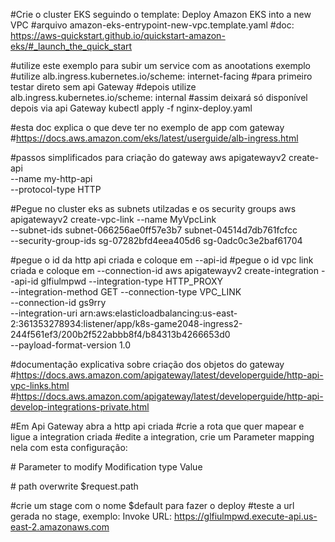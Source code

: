 

#Crie o cluster EKS seguindo o template: Deploy Amazon EKS into a new VPC
#arquivo amazon-eks-entrypoint-new-vpc.template.yaml
#doc: https://aws-quickstart.github.io/quickstart-amazon-eks/#_launch_the_quick_start

#utilize este exemplo para subir um service com as anootations exemplo
#utilize alb.ingress.kubernetes.io/scheme: internet-facing 
#para primeiro testar direto sem api Gateway
#depois utilize alb.ingress.kubernetes.io/scheme: internal
#assim deixará só disponível depois via api Gateway
kubectl apply -f nginx-deploy.yaml

#esta doc explica o que deve ter no exemplo de app com gateway
#https://docs.aws.amazon.com/eks/latest/userguide/alb-ingress.html


#passos simplificados para criação do gateway
aws apigatewayv2 create-api \
    --name my-http-api \
    --protocol-type HTTP

#Pegue no cluster eks as subnets utilzadas e os security groups
aws apigatewayv2 create-vpc-link --name MyVpcLink \
    --subnet-ids subnet-066256ae0ff57e3b7 subnet-04514d7db761fcfcc \
    --security-group-ids sg-07282bfd4eea405d6 sg-0adc0c3e2baf61704

#pegue o id da http api criada e coloque em --api-id 
#pegue o id vpc link criada e coloque em --connection-id 
aws apigatewayv2 create-integration --api-id glfiulmpwd --integration-type HTTP_PROXY \
    --integration-method GET --connection-type VPC_LINK \
    --connection-id gs9rry \
    --integration-uri arn:aws:elasticloadbalancing:us-east-2:361353278934:listener/app/k8s-game2048-ingress2-244f561ef3/200b2f522abbb8f4/b84313b4266653d0 \
    --payload-format-version 1.0

#documentação explicativa sobre criação dos objetos do gateway
#https://docs.aws.amazon.com/apigateway/latest/developerguide/http-api-vpc-links.html
#https://docs.aws.amazon.com/apigateway/latest/developerguide/http-api-develop-integrations-private.html

#Em Api Gateway abra a http api criada 
#crie a rota que quer mapear e ligue a integration criada
#edite a integration, crie um Parameter mapping nela com esta configuração:

\#  Parameter to modify  Modification type   Value

\#    path       overwrite      $request.path

#crie um stage com o nome $default para fazer o deploy
#teste a url gerada no stage, exemplo: Invoke URL: https://glfiulmpwd.execute-api.us-east-2.amazonaws.com
